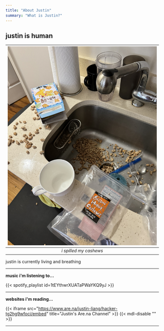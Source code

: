 ```yaml
---
title: "About Justin"
summary: "What is Justin?"
---
```


## justin is human

| ![Nut Spillage](./nut_spill.png) |
| :------------------------------: |
|      _i spilled my cashews_      |

justin is currently living and breathing

---

**music i'm listening to...**

{{< spotify_playlist id=1tEYthwrXUATaPWaYKQ9yJ >}}

---

**websites i'm reading...**

{{< iframe src="https://www.are.na/justin-liang/hacker-tg2hg9wfoci/embed" title="Justin's Are.na Channel" >}} {{< mdl-disable "<!-- markdownlint-disable MD034 -->" >}}

---
